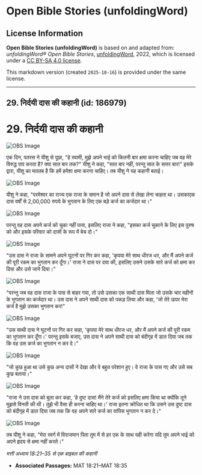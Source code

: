 # Open Bible Stories (unfoldingWord)

## License Information

**Open Bible Stories (unfoldingWord)** is based on and adapted from: _unfoldingWord® Open Bible Stories_, [unfoldingWord](https://unfoldingword.org/utw), 2022, which is licensed under a [CC BY-SA 4.0 license](https://creativecommons.org/licenses/by-sa/4.0/legalcode.en).

This markdown version (created `2025-10-16`) is provided under the same license.



--------------------------------

## 29. निर्दयी दास की कहानी (id: 186979)

29\. निर्दयी दास की कहानी
=========================

![OBS Image](https://cdn.aquifer.bible/aquifer-content/resources/UWOBS/jpg/360px/obs-en-29-01.jpg)

एक दिन, पतरस ने यीशु से पूछा, "हे स्वामी, मुझे अपने भाई को कितनी बार क्षमा करना चाहिए जब वह मेरे विरुद्ध पाप करता है? क्या सात बार तक?" यीशु ने कहा, "सात बार नहीं, परन्तु सात के सत्तर बार!" इसके द्वारा, यीशु का मतलब है कि हमें हमेशा क्षमा करना चाहिए। तब यीशु ने यह कहानी बताई।

![OBS Image](https://cdn.aquifer.bible/aquifer-content/resources/UWOBS/jpg/360px/obs-en-29-02.jpg)

यीशु ने कहा, "परमेश्वर का राज्य एक राजा के समान है जो अपने दास से लेखा लेना चाहता था। उसकाएक दास वर्षों से 2,00,000 रुपये के भुगतान के लिए एक बड़े कर्ज का कर्जदार था।"

![OBS Image](https://cdn.aquifer.bible/aquifer-content/resources/UWOBS/jpg/360px/obs-en-29-03.jpg)

परन्तु वह दास अपने कर्ज को चुका नहीं पाया, इसलिए राजा ने कहा, "इसका कर्ज चुकाने के लिए इस पुरुष को और इसके परिवार को दासों के रूप में बेच दो।"

![OBS Image](https://cdn.aquifer.bible/aquifer-content/resources/UWOBS/jpg/360px/obs-en-29-04.jpg)

"उस दास ने राजा के सामने अपने घुटनों पर गिर कर कहा, 'कृपया मेरे साथ धीरज धर, और मैं अपने कर्ज की पूरी रकम का भुगतान कर दूँगा।' राजा ने दास पर दया की, इसलिए उसने उसके सारे कर्ज को क्षमा कर दिया और उसे जाने दिया।"

![OBS Image](https://cdn.aquifer.bible/aquifer-content/resources/UWOBS/jpg/360px/obs-en-29-05.jpg)

"परन्तु जब वह दास राजा के पास से बाहर गया, तो उसे उसका एक साथी दास मिला जो उसके चार महीनों के भुगतान का कर्जदार था। उस दास ने अपने साथी दास को पकड़ लिया और कहा, 'जो तेरे ऊपर मेरा कर्ज है मुझे उसका भुगतान कर!"

![OBS Image](https://cdn.aquifer.bible/aquifer-content/resources/UWOBS/jpg/360px/obs-en-29-06.jpg)

"उस साथी दास ने घुटनों पर गिर कर कहा, 'कृपया मेरे साथ धीरज धर, और मैं अपने कर्ज की पूरी रकम का भुगतान कर दूँगा।' परन्तु इसके बजाए, उस दास ने अपने साथी दास को बंदीगृह में डाल दिया जब तक कि वह उस कर्ज का भुगतान न कर दे।"

![OBS Image](https://cdn.aquifer.bible/aquifer-content/resources/UWOBS/jpg/360px/obs-en-29-07.jpg)

"जो कुछ हुआ था उसे कुछ अन्य दासों ने देखा और वे बहुत परेशान हुए। वे राजा के पास गए और उसे सब कुछ बताया।"

![OBS Image](https://cdn.aquifer.bible/aquifer-content/resources/UWOBS/jpg/360px/obs-en-29-08.jpg)

"राजा ने उस दास को बुला कर कहा, 'हे दुष्ट दास! मैंने तेरे कर्ज को इसलिए क्षमा किया था क्योंकि तूने मुझसे विनती की थी। तुझे भी वैसा ही करना चाहिए था।' राजा इतना क्रोधित था कि उसने उस दुष्ट दास को बंदीगृह में डाल दिया जब तक कि वह अपने सारे कर्ज का वापिस भुगतान न कर दे।"

![OBS Image](https://cdn.aquifer.bible/aquifer-content/resources/UWOBS/jpg/360px/obs-en-29-09.jpg)

तब यीशु ने कहा, "मेरा स्वर्ग में विराजमान पिता तुम में से हर एक के साथ यही करेगा यदि तुम अपने भाई को अपने हृदय से क्षमा नहीं करते।"

*मत्ती अध्याय 18:21–35 से एक बाइबल की कहानी*

* **Associated Passages:** MAT 18:21–MAT 18:35

